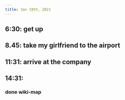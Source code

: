 ```yaml
---
title: Jan 19th, 2021
---
```


## 6:30: get up
## 8.45: take my girlfriend to the airport
## 11:31: arrive at the company
## 14:31:
### done wiki-map

